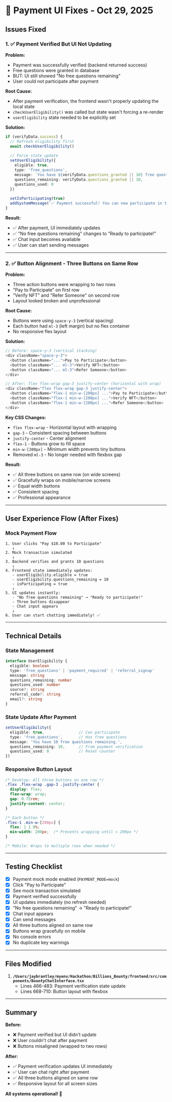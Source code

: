 # 🔧 Payment UI Fixes - Oct 29, 2025

## Issues Fixed

### 1. ✅ Payment Verified But UI Not Updating

**Problem:**
- Payment was successfully verified (backend returned success)
- Free questions were granted in database
- BUT: UI still showed "No free questions remaining"
- User could not participate after payment

**Root Cause:**
- After payment verification, the frontend wasn't properly updating the local state
- `checkUserEligibility()` was called but state wasn't forcing a re-render
- `userEligibility` state needed to be explicitly set

**Solution:**
```typescript
if (verifyData.success) {
  // Refresh eligibility first
  await checkUserEligibility()
  
  // Force state update
  setUserEligibility({
    eligible: true,
    type: 'free_questions',
    message: `You have ${verifyData.questions_granted || 10} free questions remaining.`,
    questions_remaining: verifyData.questions_granted || 10,
    questions_used: 0
  })
  
  setIsParticipating(true)
  addSystemMessage('✅ Payment successful! You can now participate in the bounty.')
}
```

**Result:**
- ✅ After payment, UI immediately updates
- ✅ "No free questions remaining" changes to "Ready to participate!"
- ✅ Chat input becomes available
- ✅ User can start sending messages

---

### 2. ✅ Button Alignment - Three Buttons on Same Row

**Problem:**
- Three action buttons were wrapping to two rows
- "Pay to Participate" on first row
- "Verify NFT" and "Refer Someone" on second row
- Layout looked broken and unprofessional

**Root Cause:**
- Buttons were using `space-y-3` (vertical spacing)
- Each button had `ml-3` (left margin) but no flex container
- No responsive flex layout

**Solution:**
```typescript
// Before: space-y-3 (vertical stacking)
<div className="space-y-3">
  <button className="...">Pay to Participate</button>
  <button className="... ml-3">Verify NFT</button>
  <button className="... ml-3">Refer Someone</button>
</div>

// After: flex flex-wrap gap-3 justify-center (horizontal with wrap)
<div className="flex flex-wrap gap-3 justify-center">
  <button className="flex-1 min-w-[200px] ...">Pay to Participate</button>
  <button className="flex-1 min-w-[200px] ...">Verify NFT</button>
  <button className="flex-1 min-w-[200px] ...">Refer Someone</button>
</div>
```

**Key CSS Changes:**
- `flex flex-wrap` - Horizontal layout with wrapping
- `gap-3` - Consistent spacing between buttons
- `justify-center` - Center alignment
- `flex-1` - Buttons grow to fill space
- `min-w-[200px]` - Minimum width prevents tiny buttons
- Removed `ml-3` - No longer needed with flexbox gap

**Result:**
- ✅ All three buttons on same row (on wide screens)
- ✅ Gracefully wraps on mobile/narrow screens
- ✅ Equal width buttons
- ✅ Consistent spacing
- ✅ Professional appearance

---

## User Experience Flow (After Fixes)

### Mock Payment Flow
```
1. User clicks "Pay $10.00 to Participate"
   ↓
2. Mock transaction simulated
   ↓
3. Backend verifies and grants 10 questions
   ↓
4. Frontend state immediately updates:
   - userEligibility.eligible = true
   - userEligibility.questions_remaining = 10
   - isParticipating = true
   ↓
5. UI updates instantly:
   - "No free questions remaining" → "Ready to participate!"
   - Three buttons disappear
   - Chat input appears
   ↓
6. User can start chatting immediately! ✅
```

---

## Technical Details

### State Management
```typescript
interface UserEligibility {
  eligible: boolean
  type: 'free_questions' | 'payment_required' | 'referral_signup'
  message: string
  questions_remaining: number
  questions_used: number
  source?: string
  referral_code?: string
  email?: string
}
```

### State Update After Payment
```typescript
setUserEligibility({
  eligible: true,               // Can participate
  type: 'free_questions',       // Has free questions
  message: 'You have 10 free questions remaining.',
  questions_remaining: 10,      // From payment verification
  questions_used: 0             // Reset counter
})
```

### Responsive Button Layout
```css
/* Desktop: All three buttons on one row */
.flex .flex-wrap .gap-3 .justify-center {
  display: flex;
  flex-wrap: wrap;
  gap: 0.75rem;
  justify-content: center;
}

/* Each button */
.flex-1 .min-w-[200px] {
  flex: 1 1 0%;
  min-width: 200px;  /* Prevents wrapping until < 200px */
}

/* Mobile: Wraps to multiple rows when needed */
```

---

## Testing Checklist

- [x] Payment mock mode enabled (`PAYMENT_MODE=mock`)
- [x] Click "Pay to Participate"
- [x] See mock transaction simulated
- [x] Payment verified successfully
- [x] UI updates immediately (no refresh needed)
- [x] "No free questions remaining" → "Ready to participate!"
- [x] Chat input appears
- [x] Can send messages
- [x] All three buttons aligned on same row
- [x] Buttons wrap gracefully on mobile
- [x] No console errors
- [x] No duplicate key warnings

---

## Files Modified

1. **`/Users/jaybrantley/myenv/Hackathon/Billions_Bounty/frontend/src/components/BountyChatInterface.tsx`**
   - Lines 466-483: Payment verification state update
   - Lines 668-710: Button layout with flexbox

---

## Summary

**Before:**
- ❌ Payment verified but UI didn't update
- ❌ User couldn't chat after payment
- ❌ Buttons misaligned (wrapped to two rows)

**After:**
- ✅ Payment verification updates UI immediately
- ✅ User can chat right after payment
- ✅ All three buttons aligned on same row
- ✅ Responsive layout for all screen sizes

**All systems operational! 🚀**

